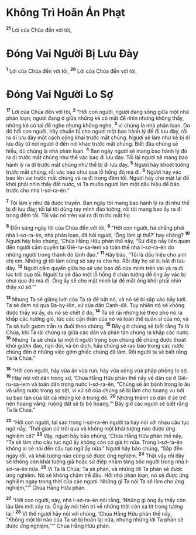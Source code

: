 # Không Trì Hoãn Án Phạt
<sup><b>21</b></sup> Lời của Chúa đến với tôi, 
# Ðóng Vai Người Bị Lưu Ðày
<sup><b>1</b></sup> Lời của Chúa đến với tôi, <sup><b>26</b></sup> Lời của Chúa đến với tôi, 
# Ðóng Vai Người Lo Sợ
<sup><b>17</b></sup> Lời của Chúa đến với tôi, <sup><b>2</b></sup> “Hỡi con người, ngươi đang sống giữa một nhà phản loạn; ngươi đang ở giữa những kẻ có mắt để nhìn nhưng không thấy, những kẻ có tai để nghe nhưng không nghe, <sup><b>3</b></sup> vì chúng là nhà phản loạn. Do đó hỡi con người, hãy chuẩn bị cho ngươi một bao hành lý để đi lưu đày, rồi ra đi lưu đày một cách công khai trước mắt chúng. Ngươi sẽ làm như kẻ bị đi lưu đày từ nơi ngươi ở đến nơi khác trước mắt chúng. Biết đâu chúng sẽ hiểu, dù chúng là nhà phản loạn. <sup><b>4</b></sup> Ban ngày ngươi sẽ mang bao hành lý đó ra đi trước mắt chúng như thể vác bao đi lưu đày. Tối lại ngươi sẽ mang bao hành lý ra đi trước mắt chúng như thể bị đi lưu đày. <sup><b>5</b></sup> Ngươi hãy khoét tường trước mắt chúng, rồi vác bao chui qua lỗ hổng đó mà đi. <sup><b>6</b></sup> Ngươi hãy vác bao lên vai trước mắt chúng và ra đi trong đêm tối. Ngươi hãy che mặt lại để khỏi phải nhìn thấy đất nước, vì Ta muốn ngươi làm một dấu hiệu để báo trước cho nhà I-sơ-ra-ên.”

<sup><b>7</b></sup> Tôi làm y như đã được truyền. Ban ngày tôi mang bao hành lý ra đi như thể bị đi lưu đày; tối lại tôi dùng tay mình đào tường, rồi tôi mang bao ấy ra đi trong đêm tối. Tôi vác nó trên vai ra đi trước mắt họ.

<sup><b>8</b></sup> Ðến sáng ngày lời của Chúa đến với tôi, <sup><b>9</b></sup> “Hỡi con người, há chẳng phải nhà I-sơ-ra-ên, nhà phản loạn, đã hỏi ngươi, ‘Ông làm gì thế?’ hay chăng? <sup><b>10</b></sup> Ngươi hãy bảo chúng, ‘Chúa Hằng Hữu phán thế nầy, “Sứ điệp nầy liên quan đến người cầm quyền tại Giê-ru-sa-lem và toàn thể nhà I-sơ-ra-ên do những người trong thành đó lãnh đạo.” <sup><b>11</b></sup> Hãy bảo, “Tôi là dấu hiệu cho anh chị em. Những gì tôi làm cũng sẽ xảy ra cho họ. Rồi đây họ sẽ bị bắt đi lưu đày. <sup><b>12</b></sup> Người cầm quyền giữa họ sẽ vác bao đồ của mình trên vai và ra đi lúc trời sụp tối. Người ta sẽ đào một lỗ hổng ở chân tường để ông ấy vác bị chui qua đó mà đi. Ông ấy sẽ che mặt mình lại để mắt ông khỏi phải nhìn thấy xứ sở.”’

<sup><b>13</b></sup> Nhưng Ta sẽ giăng lưới của Ta ra để bắt nó, và nó sẽ bị sập vào bẫy lưới. Ta sẽ đem nó qua Ba-by-lôn, xứ của dân Canh-đê. Tuy nhiên nó sẽ không được thấy xứ ấy, dù nó sẽ chết ở đó. <sup><b>14</b></sup> Ta sẽ rải những kẻ theo phò nó ra khắp các hướng gió, tức các cận thần của nó và toàn thể quân sĩ của nó, và Ta sẽ tuốt gươm trần ra đuổi theo chúng. <sup><b>15</b></sup> Bấy giờ chúng sẽ biết rằng Ta là Chúa, khi Ta rải chúng ra giữa các dân và phân tán chúng ra khắp các nước. <sup><b>16</b></sup> Nhưng Ta sẽ chừa lại một ít người trong bọn chúng để chúng được thoát khỏi gươm đao, nạn đói, và ôn dịch, hầu chúng sẽ rao báo trong các nước chúng đến ở những việc gớm ghiếc chúng đã làm. Rồi người ta sẽ biết rằng Ta là Chúa.”

<sup><b>18</b></sup> “Hỡi con người, hãy vừa ăn vừa run; hãy vừa uống vừa phập phồng lo sợ. <sup><b>19</b></sup> Hãy nói với dân trong xứ, ‘Chúa Hằng Hữu phán thế nầy về dân cư ở Giê-ru-sa-lem và toàn dân trong nước I-sơ-ra-ên, “Chúng sẽ ăn bánh trong lo âu và uống nước trong sợ sệt, vì xứ sở của chúng sẽ bị làm cho hoang vu bởi sự bạo tàn của tất cả những kẻ ở trong đó. <sup><b>20</b></sup> Những thành có dân ở sẽ trở nên hoang vắng; ruộng đất sẽ bị bỏ hoang.”’ Bấy giờ các ngươi sẽ biết rằng Ta là Chúa.”

<sup><b>22</b></sup> “Hỡi con người, tại sao trong I-sơ-ra-ên người ta hay nói với nhau câu tục ngữ nầy, ‘Thời gian cứ trôi qua và không một khải tượng nào được ứng nghiệm cả?’ <sup><b>23</b></sup> Vậy, ngươi hãy bảo chúng, ‘Chúa Hằng Hữu phán thế nầy, “Ta sẽ làm cho câu tục ngữ ấy không còn có giá trị nữa. Trong I-sơ-ra-ên không ai sẽ nói đến câu tục ngữ ấy nữa.” Ngươi hãy bảo chúng, “Sắp đến ngày rồi, và khải tượng nào cũng sẽ được ứng nghiệm. <sup><b>24</b></sup> Thật vậy rồi đây sẽ không còn khải tượng giả hoặc sứ điệp nhằm tâng bốc người trong nhà I-sơ-ra-ên nữa. <sup><b>25</b></sup> Vì Ta là Chúa; Ta sẽ phán, và những lời Ta phán sẽ được ứng nghiệm. Nó sẽ không chậm trễ đâu. Hỡi nhà phản loạn, nó sẽ được ứng nghiệm ngay trong thời của các ngươi. Những gì Ta nói Ta sẽ làm cho ứng nghiệm,”’” Chúa Hằng Hữu phán.

<sup><b>27</b></sup> “Hỡi con người, này, nhà I-sơ-ra-ên nói rằng, ‘Những gì ông ấy thấy còn lâu lắm mới xảy ra. Ông ấy nói tiên tri về những thời còn xa tít trong tương lai.’ <sup><b>28</b></sup> Vì thế ngươi hãy nói với chúng, ‘Chúa Hằng Hữu phán thế nầy, “Không một lời nào của Ta sẽ bị hoãn lại nữa, nhưng những lời Ta phán sẽ được ứng nghiệm,”’” Chúa Hằng Hữu phán.